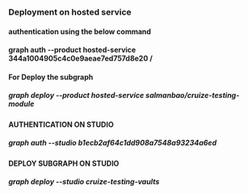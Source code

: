 



### Deployment on hosted service
#### authentication using the below command
#### graph auth --product hosted-service 344a1004905c4c0e9aeae7ed757d8e20 / <your own access token>

#### For Deploy the subgraph
##### graph deploy --product hosted-service salmanbao/cruize-testing-module


#### AUTHENTICATION ON STUDIO
##### graph auth --studio b1ecb2af64c1dd908a7548a93234a6ed
#### DEPLOY SUBGRAPH ON STUDIO
##### graph deploy --studio cruize-testing-vaults